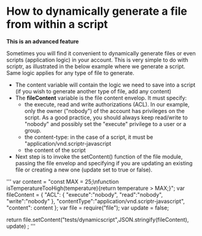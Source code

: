 # How to dynamically generate a file from within a script

**This is an advanced feature**

Sometimes you will find it convenient to dynamically generate files or even scripts (application logic) in your account.
This is very simple to do with scriptr, as illustrated in the below example where we generate a script. Same logic applies for any type of file to generate.

- The content variable will contain the logic we need to save into a script (if you wish to generate another type of file, add any content)
- The **fileContent** variable is the file content envelop. It must specify:
  - the execute, read and write authorizations (ACL). In our example, only the owner ("nobody") of the account has privileges on the script.
As a good practice, you should always keep read/write to "nobody" and possibly set the "execute" privilege to a user or a group.
  - the content-type: in the case of a script, it must be "application/vnd.scriptr-javascript
  - the content of the script
- Next step is to invoke the setContent() function of the file module, passing the file envelop and specifying if you are updating an existing file or creating a new one (update set to true or false).

'''
var content = "const MAX = 25;\nfunction isTemperatureTooHigh(temperature){return temperature > MAX;}";
var fileContent = {
    "ACL":
        {
            "execute":"nobody",
            "read":"nobody",
            "write":"nobody"
        },
    "contentType":"application/vnd.scriptr-javascript",
    "content": content
};
var file = require("file");
var update = false;

return file.setContent("tests/dynamicscript",JSON.stringify(fileContent), update) ;
'''
